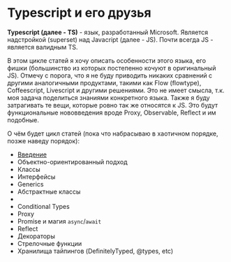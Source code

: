 # Typescript и его друзья

**Typescript (далее - TS)** - язык, разработанный Microsoft. Является надстройкой (superset) над Javacript (далее - JS). Почти всегда JS - является валидным TS.

В этом цикле статей я хочу описать особенности этого языка, его фишки (большинство из которых постепенно кочуют в оригинальный JS).
Отмечу с порога, что я не буду приводить никаких сравнений с другими аналогичными продуктами, такими как Flow (flowtype),
Coffeescript, Livescript и другими решениями. Это не имеет смысла, т.к. моя задача поделиться знаниями конкретного языка.
Также я буду затрагивать те вещи, которые ровно так же относятся к JS. Это будут функциональные нововведения вроде
Proxy, Observable, Reflect и им подобные.

О чём будет цикл статей (пока что набрасываю в хаотичном порядке, позже наведу порядок):
 - [Введение](./1.%20Intro)
 - Объектно-ориентированный подход
  - Классы
  - Интерфейсы
  - Generics
  - Абстрактные классы
  - 
- Conditional Types
- Proxy
- Promise и магия `async`/`await`
- Reflect
- Декораторы
- Стрелочные функции
- Хранилища тайпингов (DefinitelyTyped, @types, etc)
